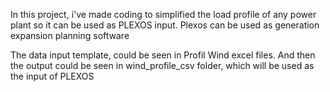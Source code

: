 In this project, i've made coding to simplified the load profile of any power plant so it can be used as PLEXOS input. Plexos can be used as generation expansion planning software

The data input template, could be seen in Profil Wind excel files. And then the output could be seen in wind_profile_csv folder, which will be used as the input of PLEXOS